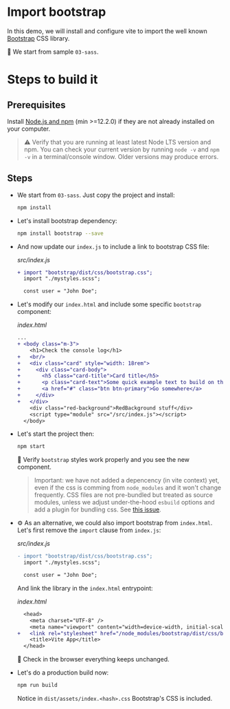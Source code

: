 # Import bootstrap

In this demo, we will install and configure vite to import the well known [Bootstrap](https://getbootstrap.com/) CSS library.

📌 We start from sample `03-sass`.

# Steps to build it

## Prerequisites

Install [Node.js and npm](https://nodejs.org/en/) (min >=12.2.0) if they are not already installed on your computer.

> ⚠ Verify that you are running at least latest Node LTS version and npm. You can check your current version by running `node -v` and `npm -v` in a terminal/console window. Older versions may produce errors.

## Steps

- We start from `03-sass`. Just copy the project and install:

  ```cmd
  npm install
  ```

- Let's install bootstrap dependency:

  ```bash
  npm install bootstrap --save
  ```

- And now update our `index.js` to include a link to bootstrap CSS file:

  _src/index.js_

  ```diff
  + import "bootstrap/dist/css/bootstrap.css";
    import "./mystyles.scss";

    const user = "John Doe";
  ```

- Let's modify our `index.html` and include some specific `bootstrap` component:

  _index.html_

  ```diff
  ...
  + <body class="m-3">
      <h1>Check the console log</h1>
  +   <br/>
  +   <div class="card" style="width: 18rem">
  +     <div class="card-body">
  +       <h5 class="card-title">Card title</h5>
  +       <p class="card-text">Some quick example text to build on the card title and make up the bulk of the card's content.</p>
  +       <a href="#" class="btn btn-primary">Go somewhere</a>
  +     </div>
  +   </div>
      <div class="red-background">RedBackground stuff</div>
      <script type="module" src="/src/index.js"></script>
    </body>
  ```

- Let's start the project then:

  ```bash
  npm start
  ```

  🔎 Verify `bootstrap` styles work properly and you see the new component.

  > Important: we have not added a depencency (in vite context) yet, even if the css is comming from `node_modules` and it won't change frequently. CSS files are not pre-bundled but treated as source modules, unless we adjust under-the-hood `esbuild` options and add a plugin for bundling css. See [this issue](https://github.com/vitejs/vite/issues/7719).

- ⚙ As an alternative, we could also import bootstrap from `index.html`. Let's first remove the `import` clause from `index.js`:

  _src/index.js_

  ```diff
  - import "bootstrap/dist/css/bootstrap.css";
    import "./mystyles.scss";

    const user = "John Doe";
  ```

  And link the library in the `index.html` entrypoint:

  _index.html_

  ```diff
    <head>
      <meta charset="UTF-8" />
      <meta name="viewport" content="width=device-width, initial-scale=1.0" />
  +   <link rel="stylesheet" href="/node_modules/bootstrap/dist/css/bootstrap.css" />
      <title>Vite App</title>
    </head>
  ```

  🔎 Check in the browser everything keeps unchanged.

- Let's do a production build now:

  ```bash
  npm run build
  ```

  Notice in `dist/assets/index.<hash>.css` Bootstrap's CSS is included.

